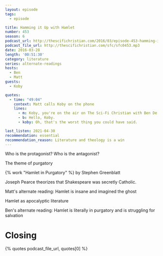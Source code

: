 ```yaml
---
layout: episode
tags:
  - episode

title: Hamming it Up with Hamlet
number: 453
season: 6
podcast_url: http://thescifichristian.com/2016/03/episode-453-hamming-it-up-with-hamlet/
podcast_file_url: http://thescifichristian.com/sfc/sfc0453.mp3
date: 2016-03-28
length: '00:51:30'
category: literature
series: alternate-readings
hosts:
  - Ben
  - Matt
guests:
  - Koby

quotes:
  - time: "49:04"
    context: Matt calls Koby on the phone
    lines:
      - m: Koby, you're on the air on The Sci-Fi Christian with Ben De Bono and Matt Anderson.
      - b: Hello, Koby.
      - koby: Oh, that's the worst thing you could have said.

last_listen: 2021-04-30
recommendation: essential
recommendation_reason: Literature and theology is a win
---
```


Who is the protagonist? Who is the antagonist?

The theme of purgatory

{% work "Hamlet in Purgatory" %} by Stephen Greenblatt

Joseph Pearce theorizes that Shakespeare was secretly Catholic.

Matt's alternate reading: Hamlet is insane and imagined the ghost

Hamlet as apocalyptic literature

Ben's alternate reading: Hamlet is literally in purgatory and is struggling for salvation

# Closing

{% quotes podcast_file_url, quotes[0] %}